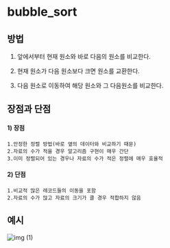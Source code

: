# bubble_sort

## 방법
1. 앞에서부터 현재 원소와 바로 다음의 원소를 비교한다.

2. 현재 원소가 다음 원소보다 크면 원소를 교환한다.

3. 다음 원소로 이동하여 해당 원소와 그 다음원소를 비교한다.<br>

## 장점과 단점
#### 1) 장점

    1.안정한 정렬 방법(바로 옆의 데이터와 비교하기 때문)
    2.자료의 수가 적을 경우 알고리즘 구현이 매우 간단
    3.이미 정렬되어 있는 경우나 자료의 수가 적은 정렬에 매우 효율적
#### 2) 단점

    1.비교적 많은 레코드들의 이동을 포함
    2.자료의 수가 많고 자료의 크기가 클 경우 적합하지 않음

## 예시
![img (1)](https://user-images.githubusercontent.com/123055714/223298766-21c0784f-4a93-4b57-836f-aec76a856308.png)
